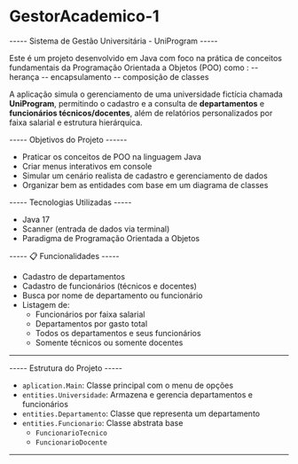 # GestorAcademico-1
----- Sistema de Gestão Universitária - UniProgram -----

Este é um projeto desenvolvido em Java com foco na prática de conceitos fundamentais da Programação Orientada a Objetos (POO) como :
-- herança
-- encapsulamento 
-- composição de classes

A aplicação simula o gerenciamento de uma universidade fictícia chamada **UniProgram**, permitindo o cadastro e a consulta de **departamentos** e **funcionários técnicos/docentes**, 
além de relatórios personalizados por faixa salarial e estrutura hierárquica.

-----  Objetivos do Projeto ------

- Praticar os conceitos de POO na linguagem Java
- Criar menus interativos em console
- Simular um cenário realista de cadastro e gerenciamento de dados
- Organizar bem as entidades com base em um diagrama de classes



----- Tecnologias Utilizadas -----

- Java 17
- Scanner (entrada de dados via terminal)
- Paradigma de Programação Orientada a Objetos

 

----- 📋 Funcionalidades -----

- Cadastro de departamentos
- Cadastro de funcionários (técnicos e docentes)
- Busca por nome de departamento ou funcionário
- Listagem de:
  - Funcionários por faixa salarial
  - Departamentos por gasto total
  - Todos os departamentos e seus funcionários
  - Somente técnicos ou somente docentes

---

----- Estrutura do Projeto -----

- `aplication.Main`: Classe principal com o menu de opções
- `entities.Universidade`: Armazena e gerencia departamentos e funcionários
- `entities.Departamento`: Classe que representa um departamento
- `entities.Funcionario`: Classe abstrata base
  - `FuncionarioTecnico`
  - `FuncionarioDocente`

---

